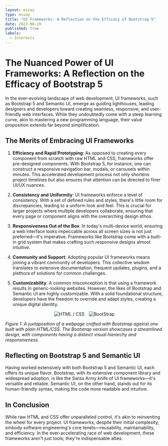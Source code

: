 ```yaml
---
layout: essay
type: essay
title: "UI Frameworks: A Reflection on the Efficacy of Bootstrap 5"
date: 2023-08-28
published: true
labels:
  - Interests
---
```

# The Nuanced Power of UI Frameworks: A Reflection on the Efficacy of Bootstrap 5

In the ever-evolving landscape of web development, UI frameworks, such as Bootstrap 5 and Semantic UI, emerge as guiding lighthouses, leading designers and developers toward creating seamless, responsive, and user-friendly web interfaces. While they undoubtedly come with a steep learning curve, akin to mastering a new programming language, their value proposition extends far beyond simplification. 

## The Merits of Embracing UI Frameworks

1. **Efficiency and Rapid Prototyping**: As opposed to creating every component from scratch with raw HTML and CSS, frameworks offer pre-designed components. With Bootstrap 5, for instance, one can construct a responsive navigation bar, modals, or carousels within minutes. This accelerated development process not only shortens project timelines but also ensures that attention can be directed to finer UI/UX nuances.

2. **Consistency and Uniformity**: UI frameworks enforce a level of consistency. With a set of defined rules and styles, there's little room for discrepancies, leading to a uniform look and feel. This is crucial for larger projects where multiple developers collaborate, ensuring that every page or component aligns with the overarching design ethos.

3. **Responsiveness Out of the Box**: In today's multi-device world, ensuring a web interface looks impeccable across all screen sizes is not just preferred—it's imperative. Frameworks like Bootstrap come with a built-in grid system that makes crafting such responsive designs almost intuitive.

4. **Community and Support**: Adopting popular UI frameworks means joining a vibrant community of developers. This collective wisdom translates to extensive documentation, frequent updates, plugins, and a plethora of solutions for common challenges.

5. **Customizability**: A common misconception is that using a framework results in generic-looking websites. However, the likes of Bootstrap and Semantic UI are highly customizable. With a solid foundational structure, developers have the freedom to override and adapt styles, creating a unique digital identity.

<div style="text-align:center;">
    <img src=img/Screenshot 2023-10-04 at 10.32.59 PM.png alt="HTML / CSS" style="display:inline-block; margin-right: 10px;">
    <img src=img/Screenshot 2023-10-04 at 10.31.47 PM.png alt="BootStrap" style="display:inline-block;">
</div>

*Figure 1: A juxtaposition of a webpage crafted with Bootstrap against one built with plain HTML/CSS. The Bootstrap version showcases a streamlined design, with components having a distinct visual hierarchy and responsiveness.*

## Reflecting on Bootstrap 5 and Semantic UI

Having worked extensively with both Bootstrap 5 and Semantic UI, each offers its unique flavor. Bootstrap, with its extensive component library and widespread adoption, is like the Swiss Army knife of UI frameworks—it's versatile and reliable. Semantic UI, on the other hand, stands out for its human-friendly syntax, making the code more readable and intuitive.

## In Conclusion

While raw HTML and CSS offer unparalleled control, it's akin to reinventing the wheel for every project. UI frameworks, despite their initial complexity, embody software engineering's core tenets—reusability, maintainability, and efficiency. In the ever-accelerating race of web development, these frameworks aren't just tools; they're indispensable allies. 
